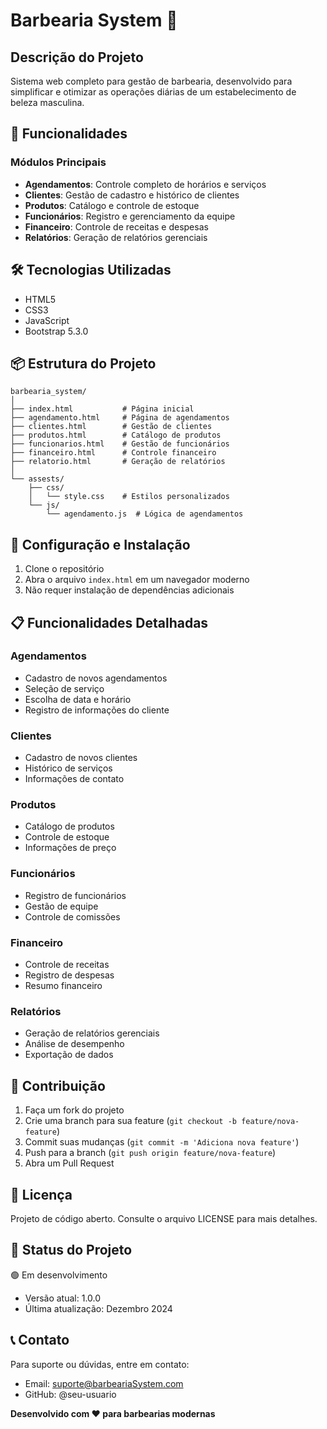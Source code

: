 # Barbearia System 💈

## Descrição do Projeto
Sistema web completo para gestão de barbearia, desenvolvido para simplificar e otimizar as operações diárias de um estabelecimento de beleza masculina.

## 🚀 Funcionalidades

### Módulos Principais
- **Agendamentos**: Controle completo de horários e serviços
- **Clientes**: Gestão de cadastro e histórico de clientes
- **Produtos**: Catálogo e controle de estoque
- **Funcionários**: Registro e gerenciamento da equipe
- **Financeiro**: Controle de receitas e despesas
- **Relatórios**: Geração de relatórios gerenciais

## 🛠 Tecnologias Utilizadas
- HTML5
- CSS3
- JavaScript
- Bootstrap 5.3.0

## 📦 Estrutura do Projeto
```
barbearia_system/
│
├── index.html           # Página inicial
├── agendamento.html     # Página de agendamentos
├── clientes.html        # Gestão de clientes
├── produtos.html        # Catálogo de produtos
├── funcionarios.html    # Gestão de funcionários
├── financeiro.html      # Controle financeiro
├── relatorio.html       # Geração de relatórios
│
└── assests/
    ├── css/
    │   └── style.css    # Estilos personalizados
    └── js/
        └── agendamento.js  # Lógica de agendamentos
```

## 🔧 Configuração e Instalação
1. Clone o repositório
2. Abra o arquivo `index.html` em um navegador moderno
3. Não requer instalação de dependências adicionais

## 📋 Funcionalidades Detalhadas

### Agendamentos
- Cadastro de novos agendamentos
- Seleção de serviço
- Escolha de data e horário
- Registro de informações do cliente

### Clientes
- Cadastro de novos clientes
- Histórico de serviços
- Informações de contato

### Produtos
- Catálogo de produtos
- Controle de estoque
- Informações de preço

### Funcionários
- Registro de funcionários
- Gestão de equipe
- Controle de comissões

### Financeiro
- Controle de receitas
- Registro de despesas
- Resumo financeiro

### Relatórios
- Geração de relatórios gerenciais
- Análise de desempenho
- Exportação de dados

## 🤝 Contribuição
1. Faça um fork do projeto
2. Crie uma branch para sua feature (`git checkout -b feature/nova-feature`)
3. Commit suas mudanças (`git commit -m 'Adiciona nova feature'`)
4. Push para a branch (`git push origin feature/nova-feature`)
5. Abra um Pull Request

## 📄 Licença
Projeto de código aberto. Consulte o arquivo LICENSE para mais detalhes.

## 🚧 Status do Projeto
🟢 Em desenvolvimento
- Versão atual: 1.0.0
- Última atualização: Dezembro 2024

## 📞 Contato
Para suporte ou dúvidas, entre em contato:
- Email: suporte@barbeariaSystem.com
- GitHub: @seu-usuario

**Desenvolvido com ❤️ para barbearias modernas**
